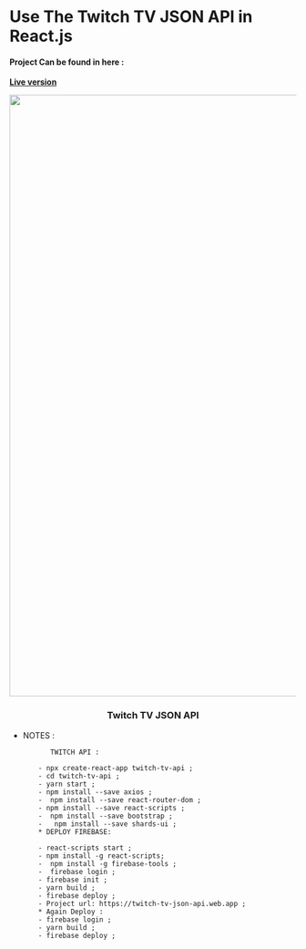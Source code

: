 #  Use The Twitch TV JSON API in React.js


#### Project Can be found in here :
 **[Live version](https://twitch-tv-json-api.web.app/)**
<p align="center">
	
<img src="https://user-images.githubusercontent.com/57604500/121777420-3b91b280-cb92-11eb-8a15-ba561ac43272.png" width=1056>
<br />
<h3 align="center">Twitch TV JSON API</h3>
</p>
 
 * NOTES :
 
 
 ```
           TWITCH API :

        - npx create-react-app twitch-tv-api ;
        - cd twitch-tv-api ;
        - yarn start ;
        - npm install --save axios ;
        -  npm install --save react-router-dom ;
        - npm install --save react-scripts ;
        -  npm install --save bootstrap ;
        -   npm install --save shards-ui ;
        * DEPLOY FIREBASE:

        - react-scripts start ;
        - npm install -g react-scripts;
        -  npm install -g firebase-tools ;
        -  firebase login ;
        - firebase init ;
        - yarn build ;
        - firebase deploy ;
        - Project url: https://twitch-tv-json-api.web.app ;
        * Again Deploy :
        - firebase login ;
        - yarn build ;
        - firebase deploy ;


 
 
 
 
 
 ```
